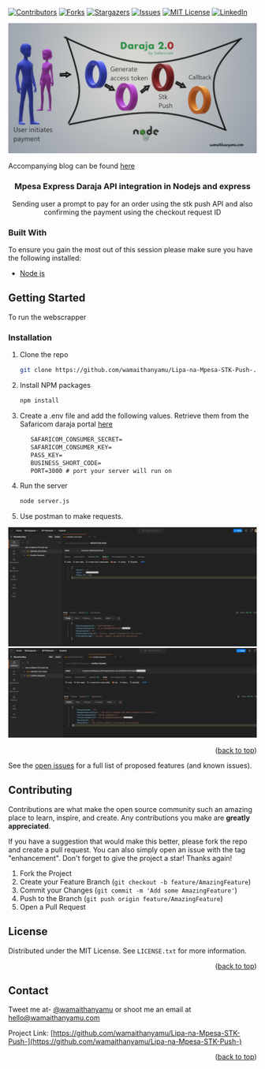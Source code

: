 <div id="top"></div>
<!--
*** Thanks for checking out the Best-README-Template. If you have a suggestion
*** that would make this better, please fork the repo and create a pull request
*** or simply open an issue with the tag "enhancement".
*** Don't forget to give the project a star!
*** Thanks again! Now go create something AMAZING! :D
-->



<!-- PROJECT SHIELDS -->
<!--
*** I'm using markdown "reference style" links for readability.
*** Reference links are enclosed in brackets [ ] instead of parentheses ( ).
*** See the bottom of this document for the declaration of the reference variables
*** for contributors-url, forks-url, etc. This is an optional, concise syntax you may use.
*** https://www.markdownguide.org/basic-syntax/#reference-style-links
-->
[![Contributors][contributors-shield]][contributors-url]
[![Forks][forks-shield]][forks-url]
[![Stargazers][stars-shield]][stars-url]
[![Issues][issues-shield]][issues-url]
[![MIT License][license-shield]][license-url]
[![LinkedIn][linkedin-shield]][linkedin-url]



<!-- PROJECT LOGO -->
[![Product Name Screen Shot][product-screenshot]](https://wamaithanyamu.com/how-to-integrate-the-mpesa-stk-push-api-in-nodejs)

Accompanying blog can be found [here](https://wamaithanyamu.com/how-to-integrate-the-mpesa-stk-push-api-in-nodejs~~~~)
<div>
<h3 align="center">Mpesa Express Daraja API integration in Nodejs and express</h3>

  <p align="center">
   Sending user a prompt to pay for an order using the stk push API and also confirming the payment using the checkout request ID
   
  </p>
</div>




### Built With
To ensure you gain the most out of this session please make sure you have the following installed:

- [Node js](https://nodejs.org/en/download/)


<!-- GETTING STARTED -->
## Getting Started

To run the webscrapper


### Installation

1. Clone the repo
   ```sh
   git clone https://github.com/wamaithanyamu/Lipa-na-Mpesa-STK-Push-.git
   ```
2. Install NPM packages
   ```sh
   npm install
   ```
3. Create a .env file and add the following values. Retrieve them from the Safaricom daraja portal [here](https://developer.safaricom.co.ke/)
   ```shell
      SAFARICOM_CONSUMER_SECRET=
      SAFARICOM_CONSUMER_KEY=
      PASS_KEY=
      BUSINESS_SHORT_CODE=
      PORT=3000 # port your server will run on
   ```

4. Run the server
   ```sh
   node server.js
   ```
4. Use postman to make requests.

![](Images/mpesa8.png)
![](Images/mpesa11.png)

<p align="right">(<a href="#top">back to top</a>)</p>



See the [open issues](https://github.com/wamaithanyamu/Lipa-na-Mpesa-STK-Push-/issues) for a full list of proposed features (and known issues).



<!-- CONTRIBUTING -->
## Contributing

Contributions are what make the open source community such an amazing place to learn, inspire, and create. Any contributions you make are **greatly appreciated**.

If you have a suggestion that would make this better, please fork the repo and create a pull request. You can also simply open an issue with the tag "enhancement".
Don't forget to give the project a star! Thanks again!

1. Fork the Project
2. Create your Feature Branch (`git checkout -b feature/AmazingFeature`)
3. Commit your Changes (`git commit -m 'Add some AmazingFeature'`)
4. Push to the Branch (`git push origin feature/AmazingFeature`)
5. Open a Pull Request


<!-- LICENSE -->
## License

Distributed under the MIT License. See `LICENSE.txt` for more information.
<p align="right">(<a href="#top">back to top</a>)</p>



<!-- CONTACT -->
## Contact
Tweet me at- [@wamaithanyamu](https://twitter.com/wamaithanyamu) or shoot me an email at hello@wamaithanyamu.com

Project Link: [https://github.com/wamaithanyamu/Lipa-na-Mpesa-STK-Push-](https://github.com/wamaithanyamu/Lipa-na-Mpesa-STK-Push-)

<p align="right">(<a href="#top">back to top</a>)</p>



<!-- MARKDOWN LINKS & IMAGES -->
<!-- https://www.markdownguide.org/basic-syntax/#reference-style-links -->
[contributors-shield]: https://img.shields.io/github/contributors/wamaithanyamu/Lipa-na-Mpesa-STK-Push-.svg?style=for-the-badge
[contributors-url]: https://github.com/wamaithanyamu/Lipa-na-Mpesa-STK-Push-/graphs/contributors
[forks-shield]: https://img.shields.io/github/forks/wamaithanyamu/Lipa-na-Mpesa-STK-Push-.svg?style=for-the-badge
[forks-url]: https://github.com/wamaithanyamu/Lipa-na-Mpesa-STK-Push-/network/members
[stars-shield]: https://img.shields.io/github/stars/wamaithanyamu/Lipa-na-Mpesa-STK-Push-.svg?style=for-the-badge
[stars-url]: https://github.com/wamaithanyamu/Lipa-na-Mpesa-STK-Push-/stargazers
[issues-shield]: https://img.shields.io/github/issues/wamaithanyamu/Lipa-na-Mpesa-STK-Push-.svg?style=for-the-badge
[issues-url]: https://github.com/wamaithanyamu/Lipa-na-Mpesa-STK-Push-/issues
[license-shield]: https://img.shields.io/github/license/wamaithanyamu/Lipa-na-Mpesa-STK-Push-.svg?style=for-the-badge
[license-url]: https://github.com/wamaithanyamu/Lipa-na-Mpesa-STK-Push-/blob/master/LICENSE.txt
[linkedin-shield]: https://img.shields.io/badge/-LinkedIn-black.svg?style=for-the-badge&logo=linkedin&colorB=555
[linkedin-url]: https://linkedin.com/in/wamaithanyamu
[product-screenshot]: Images/daraja.png


